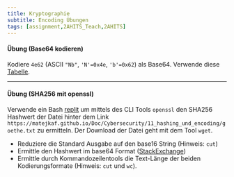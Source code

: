 ```yaml
---
title: Kryptographie
subtitle: Encoding Übungen
tags: [assignment,2AHITS_Teach,2AHITS]
---
```


#### Übung (Base64 kodieren)

Kodiere `4e62` (ASCII `"Nb"`, `'N'=0x4e`, `'b'=0x62`) als Base64. Verwende diese [Tabelle](https://en.wikipedia.org/wiki/Base64#Base64_table).



---

#### Übung (SHA256 mit openssl)

Verwende ein Bash [replit](https://replit.com) um mittels des CLI Tools `openssl` den SHA256 Hashwert der Datei hinter dem Link `https://matejkaf.github.io/Doc/Cybersecurity/11_hashing_und_encoding/goethe.txt` zu ermitteln. Der Download der Datei geht mit dem Tool `wget`.

- Reduziere die Standard Ausgabe auf den base16 String (Hinweis: `cut`)
- Ermittle den Hashwert im base64 Format ([StackExchange](https://unix.stackexchange.com/questions/3675/how-can-i-get-a-base64-encoded-shax-on-the-cli))
- Ermittle durch Kommandozeilentools die Text-Länge der beiden Kodierungsformate (Hinweis: `cut` und `wc`).

